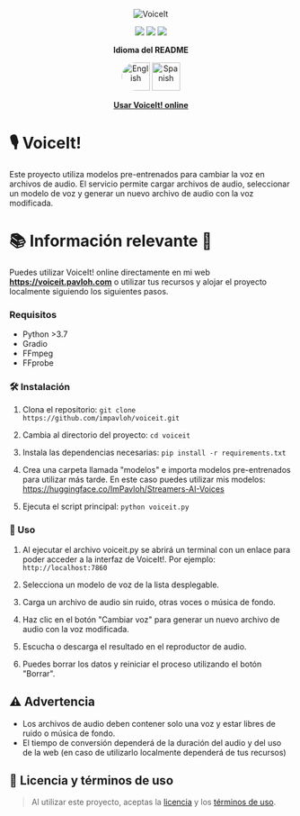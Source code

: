 <div align="center">
  
![VoiceIt](https://i.imgur.com/DendqCA.png)
  
<a href="https://github.com/ImPavloh/VoiceIt" target="_blank"><img src="https://img.shields.io/github/license/impavloh/voiceit?style=for-the-badge&logo=github&logoColor=white"></a>
<a href="https://twitter.com/ImPavloh" target="_blank"><img src="https://img.shields.io/badge/Seguir-%231DA1F2.svg?style=for-the-badge&logo=twitter&logoColor=white"></a>
<a href="https://huggingface.co/spaces/ImPavloh/voiceit/tree/main" target="_blank"><img src="https://img.shields.io/badge/HuggingFace-%23E06011.svg?style=for-the-badge"></a>

<p><strong>Idioma del README</strong></p>
<a href="README.md"><img alt="English" src="https://unpkg.com/language-icons/icons/en.svg" width="50px" style="border-top-left-radius: 25px; border-bottom-left-radius: 25px;"></a>
<a href="README_es.md"><img alt="Spanish" src="https://unpkg.com/language-icons/icons/es.svg" width="50px"></a>

**[Usar VoiceIt! online](https://voiceit.pavloh.com)**
</div>

# 🎙️ VoiceIt!

Este proyecto utiliza modelos pre-entrenados para cambiar la voz en archivos de audio. El servicio permite cargar archivos de audio, seleccionar un modelo de voz y generar un nuevo archivo de audio con la voz modificada.

# 📚 Información relevante 🚀

Puedes utilizar VoiceIt! online directamente en mi web **https://voiceit.pavloh.com** o utilizar tus recursos y alojar el proyecto localmente siguiendo los siguientes pasos.

### Requisitos

- Python >3.7
- Gradio
- FFmpeg
- FFprobe

### 🛠️ Instalación

1. Clona el repositorio:
`git clone https://github.com/impavloh/voiceit.git`

2. Cambia al directorio del proyecto:
`cd voiceit`

3. Instala las dependencias necesarias:
`pip install -r requirements.txt`

4. Crea una carpeta llamada "modelos" e importa modelos pre-entrenados para utilizar más tarde. En este caso puedes utilizar mis modelos: 
https://huggingface.co/ImPavloh/Streamers-AI-Voices

5. Ejecuta el script principal:
`python voiceit.py`

### 📝 Uso

1. Al ejecutar el archivo voiceit.py se abrirá un terminal con un enlace para poder acceder a la interfaz de VoiceIt!. Por ejemplo: `http://localhost:7860`

2. Selecciona un modelo de voz de la lista desplegable.

3. Carga un archivo de audio sin ruido, otras voces o música de fondo.

4. Haz clic en el botón "Cambiar voz" para generar un nuevo archivo de audio con la voz modificada.

5. Escucha o descarga el resultado en el reproductor de audio.

6. Puedes borrar los datos y reiniciar el proceso utilizando el botón "Borrar".

## ⚠️ Advertencia

- Los archivos de audio deben contener solo una voz y estar libres de ruido o música de fondo.
- El tiempo de conversión dependerá de la duración del audio y del uso de la web (en caso de utilizarlo localmente dependerá de tus recursos)

## 📝 Licencia y términos de uso

> Al utilizar este proyecto, aceptas la [licencia](https://github.com/ImPavloh/voiceit/blob/main/LICENSE) y los [términos de uso](https://github.com/ImPavloh/voiceit/blob/main/TERMINOS_DE_USO.txt).
